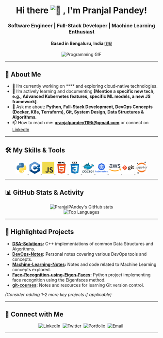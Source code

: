 <h1 align="center">Hi there <picture>
  <source srcset="https://fonts.gstatic.com/s/e/notoemoji/latest/1f44b_1f3fb/512.webp" type="image/webp">
  <img src="https://fonts.gstatic.com/s/e/notoemoji/latest/1f44b_1f3fb/512.gif" alt="👋" width="32" height="32">
</picture>
, I'm Pranjal Pandey!</h1>
<h3 align="center">Software Engineer | Full-Stack Developer | Machine Learning Enthusiast</h3>
<h4 align="center">Based in Bengaluru, India 🇮🇳</h4>

<p align="center">
  <img src="https://media.giphy.com/media/RbDKaczqWovIugyJmW/giphy.gif" width="250" alt="Programming GIF">
</p>

---


## 🚀 About Me

* 🔭 I’m currently working on **** and exploring cloud-native technologies.
* 🌱 I’m actively learning and documenting **[Mention a specific new tech, e.g., Advanced Kubernetes features, specific ML models, a new JS framework]**.
* 💬 Ask me about: **Python, Full-Stack Development, DevOps Concepts (Docker, K8s, Terraform), Git, System Design, Data Structures & Algorithms**.
* 📫 How to reach me: **pranjalpandey1195@gmail.com** or connect on [LinkedIn](https://www.linkedin.com/in/pranjal-pandey)
  

---

## 🛠️ My Skills & Tools

<p align="center">
  <a href="#" target="_blank" rel="noreferrer"> <img src="https://raw.githubusercontent.com/devicons/devicon/master/icons/python/python-original.svg" alt="python" width="40" height="40"/> </a>
  <a href="#" target="_blank" rel="noreferrer"> <img src="https://raw.githubusercontent.com/devicons/devicon/master/icons/cplusplus/cplusplus-original.svg" alt="cplusplus" width="40" height="40"/> </a>
  <a href="#" target="_blank" rel="noreferrer"> <img src="https://raw.githubusercontent.com/devicons/devicon/master/icons/javascript/javascript-original.svg" alt="javascript" width="40" height="40"/> </a>
  <a href="#" target="_blank" rel="noreferrer"> <img src="https://raw.githubusercontent.com/devicons/devicon/master/icons/html5/html5-original-wordmark.svg" alt="html5" width="40" height="40"/> </a>
  <a href="#" target="_blank" rel="noreferrer"> <img src="https://raw.githubusercontent.com/devicons/devicon/master/icons/css3/css3-original-wordmark.svg" alt="css3" width="40" height="40"/> </a>
  <a href="#" target="_blank" rel="noreferrer"> <img src="https://raw.githubusercontent.com/devicons/devicon/master/icons/docker/docker-original-wordmark.svg" alt="docker" width="40" height="40"/> </a>
  <a href="#" target="_blank" rel="noreferrer"> <img src="https://raw.githubusercontent.com/devicons/devicon/master/icons/kubernetes/kubernetes-plain-wordmark.svg" alt="kubernetes" width="40" height="40"/> </a>
  <a href="#" target="_blank" rel="noreferrer"> <img src="https://raw.githubusercontent.com/devicons/devicon/master/icons/amazonwebservices/amazonwebservices-original-wordmark.svg" alt="aws" width="40" height="40"/> </a>
  <a href="#" target="_blank" rel="noreferrer"> <img src="https://raw.githubusercontent.com/devicons/devicon/master/icons/git/git-original-wordmark.svg" alt="git" width="40" height="40"/> </a>
  <a href="#" target="_blank" rel="noreferrer"> <img src="https://raw.githubusercontent.com/devicons/devicon/master/icons/jupyter/jupyter-original-wordmark.svg" alt="jupyter" width="40" height="40"/> </a>
  </p>

---

## 📊 GitHub Stats & Activity

<p align="center">
  <img src="https://github-readme-stats.vercel.app/api?username=PranjalPandey&show_icons=true&theme=radical&include_all_commits=true&count_private=true" alt="PranjalPAndey's GitHub stats" />
  <br/>
  <img src="https://github-readme-stats.vercel.app/api/top-langs/?username=PranjalPAndey&layout=compact&langs_count=8&theme=radical" alt="Top Languages" />
  <br/>
  </p>

---

## 📌 Highlighted Projects

* **[DSA-Solutions](https://github.com/PranjalPAndey/DSA-Solutions):** C++ implementations of common Data Structures and Algorithms.
* **[DevOps-Notes](https://github.com/PranjalPAndey/DevOps-Notes):** Personal notes covering various DevOps tools and concepts.
* **[Machine-Learning-Notes](https://github.com/PranjalPAndey/Machine-Learning-Notes):** Notes and code related to Machine Learning concepts explored.
* **[Face-Recognition-using-Eigen-Faces](https://github.com/PranjalPAndey/Face-Recognition-using-Eigen-Faces):** Python project implementing face recognition using the Eigenfaces method.
* **[git-courses](https://github.com/PranjalPAndey/git-courses):** Notes and resources for learning Git version control.

*(Consider adding 1-2 more key projects if applicable)*

---

## 🔗 Connect with Me

<p align="center">
  <a href="[Your LinkedIn Profile URL]" target="_blank"><img src="https://img.shields.io/badge/LinkedIn-%230077B5.svg?&style=for-the-badge&logo=linkedin&logoColor=white" alt="LinkedIn"/></a>&nbsp;
  <a href="https://twitter.com/PranjalPAndey_" target="_blank"><img src="https://img.shields.io/badge/Twitter-%231DA1F2.svg?&style=for-the-badge&logo=Twitter&logoColor=white" alt="Twitter"/></a>&nbsp;
  <a href="http://ppandey.me/" target="_blank"><img src="https://img.shields.io/badge/Portfolio-FF5722?style=for-the-badge&logo=todoist&logoColor=white" alt="Portfolio"/></a>&nbsp; <a href="mailto:[Your Professional Email Address]"><img src="https://img.shields.io/badge/Gmail-%23D14836.svg?&style=for-the-badge&logo=gmail&logoColor=white" alt="Email"/></a>&nbsp;
</p>

---

